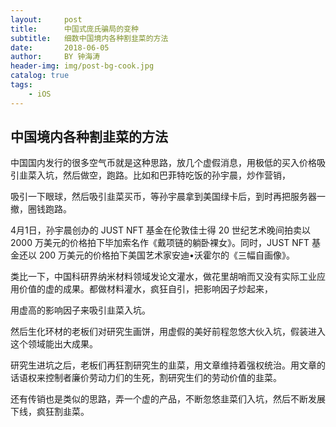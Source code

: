 ```yaml
---
layout:     post
title:      中国式庞氏骗局的变种
subtitle:   细数中国境内各种割韭菜的方法
date:       2018-06-05
author:     BY 钟海涛
header-img: img/post-bg-cook.jpg
catalog: true
tags:
    - iOS
---
```


## 中国境内各种割韭菜的方法

中国国内发行的很多空气币就是这种思路，放几个虚假消息，用极低的买入价格吸引韭菜入坑，然后做空，跑路。比如和巴菲特吃饭的孙宇晨，炒作营销，

吸引一下眼球，然后吸引韭菜买币，等孙宇晨拿到美国绿卡后，到时再把服务器一撤，圈钱跑路。

4月1日，孙宇晨创办的 JUST NFT 基金在伦敦佳士得 20 世纪艺术晚间拍卖以 2000 万美元的价格拍下毕加索名作《戴项链的躺卧裸女》。同时，JUST NFT 基金还以 200 万美元的价格拍下美国艺术家安迪•沃霍尔的《三幅自画像》。



类比一下，中国科研界纳米材料领域发论文灌水，做花里胡哨而又没有实际工业应用价值的虚的成果。都做材料灌水，疯狂自引，把影响因子炒起来，

用虚高的影响因子来吸引韭菜入坑。

然后生化环材的老板们对研究生画饼，用虚假的美好前程忽悠大伙入坑，假装进入这个领域能出大成果。


研究生进坑之后，老板们再狂割研究生的韭菜，用文章维持着强权统治。用文章的话语权来控制者廉价劳动力们的生死，割研究生们的劳动价值的韭菜。

还有传销也是类似的思路，弄一个虚的产品，不断忽悠韭菜们入坑，然后不断发展下线，疯狂割韭菜。

